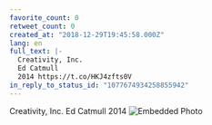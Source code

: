 ```yaml
---
favorite_count: 0
retweet_count: 0
created_at: "2018-12-29T19:45:58.000Z"
lang: en
full_text: |-
  Creativity, Inc.
  Ed Catmull
  2014 https://t.co/HKJ4zfts0V
in_reply_to_status_id: "1077674934258855942"
---
```


Creativity, Inc. Ed Catmull 2014
![Embedded Photo](https://twitter-media-coderbyheart.s3.eu-north-1.amazonaws.com/1079101239265243136-Dvm82avWwAE7cEJ.jpg)
